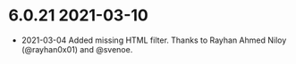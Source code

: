 # 6.0.21 2021-03-10
 - 2021-03-04 Added missing HTML filter. Thanks to Rayhan Ahmed Niloy (@rayhan0x01) and @svenoe.
